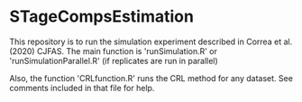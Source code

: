 # STageCompsEstimation
This repository is to run the simulation experiment described in Correa et al. (2020) CJFAS.
The main function is 'runSimulation.R' or 'runSimulationParallel.R' (if replicates are run in parallel)

Also, the function 'CRLfunction.R' runs the CRL method for any dataset. See comments included in that file for help.
